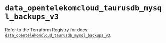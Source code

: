 # `data_opentelekomcloud_taurusdb_mysql_backups_v3`

Refer to the Terraform Registry for docs: [`data_opentelekomcloud_taurusdb_mysql_backups_v3`](https://registry.terraform.io/providers/opentelekomcloud/opentelekomcloud/1.36.50/docs/data-sources/taurusdb_mysql_backups_v3).
